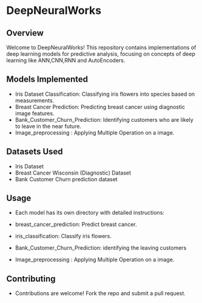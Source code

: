 # DeepNeuralWorks

## Overview
Welcome to DeepNeuralWorks! This repository contains implementations of deep learning models for predictive analysis, focusing on concepts of deep learning like ANN,CNN,RNN and AutoEncoders.

## Models Implemented

- Iris Dataset Classification: Classifying iris flowers into species based on measurements.
- Breast Cancer Prediction: Predicting breast cancer using diagnostic image features.
- Bank_Customer_Churn_Prediction: Identifying customers who are likely to leave in the near future.
- Image_preprocessing : Applying Multiple Operation on a image.

## Datasets Used
- Iris Dataset
- Breast Cancer Wisconsin (Diagnostic) Dataset
- Bank Customer Churn prediction dataset

## Usage
- Each model has its own directory with detailed instructions:

- breast_cancer_prediction: Predict breast cancer.
- iris_classification: Classify iris flowers.
- Bank_Customer_Churn_Prediction: identifying the leaving customers
- Image_preprocessing : Applying Multiple Operation on a image.

## Contributing

- Contributions are welcome! Fork the repo and submit a pull request.
